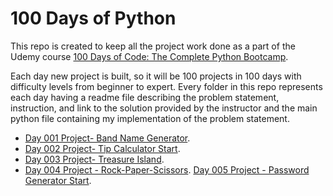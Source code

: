 # 100 Days of Python

This repo is created to keep all the project work done as a part of the Udemy course [100 Days of Code: The Complete Python Bootcamp](https://www.udemy.com/course/100-days-of-code/learn/lecture/18085749#overview).  

Each day new project is built, so it will be 100 projects in 100 days with difficulty levels from beginner to expert. Every folder in this repo represents each day having a readme file describing the problem statement, instruction, and link to the solution provided by the instructor and the main python file containing my implementation of the problem statement.

- [Day 001 Project- Band Name Generator](https://github.com/ashutosh-vaidya/100-Days-of-Python/tree/main/Day%20001%20Project-%20Band%20Name%20Generator).
- [Day 002 Project- Tip Calculator Start](https://github.com/ashutosh-vaidya/100-Days-of-Python/tree/main/Day%20002%20Project-%20Tip%20Calculator%20Start).
- [Day 003 Project- Treasure Island](https://github.com/ashutosh-vaidya/100-Days-of-Python/tree/main/Day%20003%20Project-%20Treasure%20Island).
- [Day 004 Project - Rock-Paper-Scissors](https://github.com/ashutosh-vaidya/100-Days-of-Python/tree/main/Day%20004%20Project%20-%20Rock-Paper-Scissors).
[Day 005 Project - Password Generator Start](https://github.com/ashutosh-vaidya/100-Days-of-Python/tree/main/Day%20005%20Project%20-%20Password%20Generator%20Start). 
